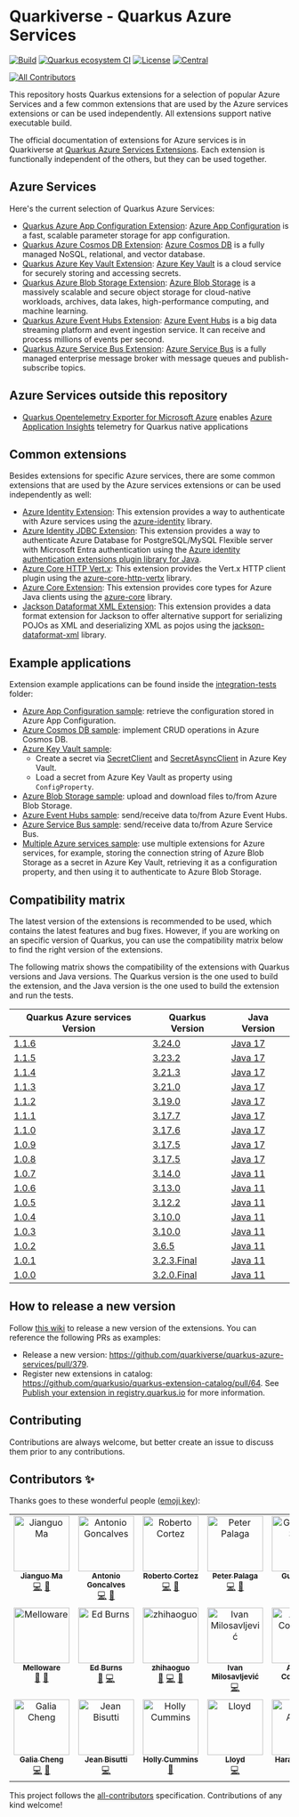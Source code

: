 # Quarkiverse - Quarkus Azure Services

[![Build](https://github.com/quarkiverse/quarkus-azure-services/workflows/Build/badge.svg)](https://github.com/quarkiverse/quarkus-azure-services/actions?query=workflow%3ABuild)
[![Quarkus ecosystem CI](https://github.com/quarkiverse/quarkus-azure-services/workflows/Quarkus%20ecosystem%20CI/badge.svg)](https://github.com/quarkiverse/quarkus-azure-services/actions?query=workflow%3AQuarkus%20ecosystem%20CI)
[![License](https://img.shields.io/github/license/quarkiverse/quarkus-azure-services.svg)](http://www.apache.org/licenses/LICENSE-2.0)
[![Central](https://img.shields.io/maven-central/v/io.quarkiverse.azureservices/quarkus-azure-services-parent?color=green)](https://central.sonatype.com/artifact/io.quarkiverse.azureservices/quarkus-azure-services-parent)
<!-- ALL-CONTRIBUTORS-BADGE:START - Do not remove or modify this section -->
[![All Contributors](https://img.shields.io/badge/all_contributors-19-orange.svg?style=flat-square)](#contributors-)
<!-- ALL-CONTRIBUTORS-BADGE:END -->

This repository hosts Quarkus extensions for a selection of popular Azure Services and a few common extensions that are used by the Azure services extensions or can be used independently. All extensions support native executable build.

The official documentation of extensions for Azure services is in Quarkiverse at [Quarkus Azure Services Extensions](https://docs.quarkiverse.io/quarkus-azure-services/dev/index.html). Each extension is functionally independent of the others, but they can be used together.

## Azure Services

Here's the current selection of Quarkus Azure Services:

- [Quarkus Azure App Configuration Extension](https://docs.quarkiverse.io/quarkus-azure-services/dev/quarkus-azure-app-configuration.html): [Azure App Configuration](https://azure.microsoft.com/products/app-configuration)
  is a fast, scalable parameter storage for app configuration.
- [Quarkus Azure Cosmos DB Extension](https://docs.quarkiverse.io/quarkus-azure-services/dev/quarkus-azure-cosmos.html): [Azure Cosmos DB](https://azure.microsoft.com/products/cosmos-db) is a fully managed NoSQL, relational, and vector database.
- [Quarkus Azure Key Vault Extension](https://docs.quarkiverse.io/quarkus-azure-services/dev/quarkus-azure-key-vault.html): [Azure Key Vault](https://azure.microsoft.com/products/key-vault) is a cloud service for securely storing and accessing secrets.
- [Quarkus Azure Blob Storage Extension](https://docs.quarkiverse.io/quarkus-azure-services/dev/quarkus-azure-storage-blob.html): [Azure Blob Storage](https://azure.microsoft.com/products/storage/blobs/)
  is a massively scalable and secure object storage for cloud-native workloads, archives, data lakes, high-performance
  computing, and machine learning.
- [Quarkus Azure Event Hubs Extension](https://docs.quarkiverse.io/quarkus-azure-services/dev/quarkus-azure-eventhubs.html): [Azure Event Hubs](https://azure.microsoft.com/products/event-hubs)
  is a big data streaming platform and event ingestion service. It can receive and process millions of events per second.
- [Quarkus Azure Service Bus Extension](https://docs.quarkiverse.io/quarkus-azure-services/dev/quarkus-azure-servicebus.html): [Azure Service Bus](https://azure.microsoft.com/products/service-bus)
  is a fully managed enterprise message broker with message queues and publish-subscribe topics.

## Azure Services outside this repository
- [Quarkus Opentelemetry Exporter for Microsoft Azure](https://docs.quarkiverse.io/quarkus-opentelemetry-exporter/dev/quarkus-opentelemetry-exporter-azure.html) enables [Azure Application Insights](https://learn.microsoft.com/en-us/azure/azure-monitor/app/app-insights-overview) telemetry for Quarkus native applications

## Common extensions

Besides extensions for specific Azure services, there are some common extensions that are used by the Azure services extensions or can be used independently as well:

* [Azure Identity Extension](common/azure-identity): This extension provides a way to authenticate with Azure services using the [azure-identity](https://mvnrepository.com/artifact/com.azure/azure-identity) library.
* [Azure Identity JDBC Extension](common/azure-identity-jdbc): This extension provides a way to authenticate Azure Database for PostgreSQL/MySQL Flexible server with Microsoft Entra authentication using the [Azure identity authentication extensions plugin library for Java](https://github.com/Azure/azure-sdk-for-java/tree/main/sdk/identity/azure-identity-extensions).
* [Azure Core HTTP Vert.x](common/http-client-vertx): This extension provides the Vert.x HTTP client plugin using the [azure-core-http-vertx](https://mvnrepository.com/artifact/com.azure/azure-core-http-vertx) library.
* [Azure Core Extension](common/core): This extension provides core types for Azure Java clients using the [azure-core](https://mvnrepository.com/artifact/com.azure/azure-core) library.
* [Jackson Dataformat XML Extension](common/jackson-dataformat-xml): This extension provides a data format extension for Jackson to offer alternative support for serializing POJOs as XML and deserializing XML as pojos using the [jackson-dataformat-xml](https://mvnrepository.com/artifact/com.fasterxml.jackson.dataformat/jackson-dataformat-xml) library.

## Example applications

Extension example applications can be found inside the [integration-tests](integration-tests) folder:

- [Azure App Configuration sample](integration-tests/azure-app-configuration): retrieve the configuration stored in Azure App Configuration.
- [Azure Cosmos DB sample](integration-tests/azure-cosmos): implement CRUD operations in Azure Cosmos DB.
- [Azure Key Vault sample](integration-tests/azure-keyvault):
    - Create a secret via [SecretClient](https://learn.microsoft.com/java/api/com.azure.security.keyvault.secrets.secretclient) and [SecretAsyncClient](https://learn.microsoft.com/java/api/com.azure.security.keyvault.secrets.secretasyncclient) in Azure Key Vault.
    - Load a secret from Azure Key Vault as property using `ConfigProperty`.
- [Azure Blob Storage sample](integration-tests/azure-storage-blob): upload and download files to/from Azure Blob Storage.
- [Azure Event Hubs sample](integration-tests/azure-eventhubs): send/receive data to/from Azure Event Hubs.
- [Azure Service Bus sample](integration-tests/azure-servicebus): send/receive data to/from Azure Service Bus.
- [Multiple Azure services sample](integration-tests/azure-services-together): use multiple extensions for Azure services, for example, storing the connection string of Azure Blob Storage as a secret in Azure Key Vault, retrieving it as a configuration property, and then using it to authenticate to Azure Blob Storage.

## Compatibility matrix

The latest version of the extensions is recommended to be used, which contains the latest features and bug fixes. However, if you are working on an specific version of Quarkus, you can use the compatibility matrix below to find the right version of the extensions.

The following matrix shows the compatibility of the extensions with Quarkus versions and Java versions. The Quarkus version is the one used to build the extension, and the Java version is the one used to build the extension and run the tests.

| Quarkus Azure services Version | Quarkus Version | Java Version |
|--------------------------------|------------------|-----------------|
| [1.1.6](https://github.com/quarkiverse/quarkus-azure-services/blob/1.1.6/pom.xml#L12) | [3.24.0](https://github.com/quarkiverse/quarkus-azure-services/blob/1.1.6/pom.xml#L20) | [Java 17](https://github.com/quarkiverse/quarkus-azure-services/blob/1.1.6/pom.xml#L17-L18) |
| [1.1.5](https://github.com/quarkiverse/quarkus-azure-services/blob/1.1.5/pom.xml#L12) | [3.23.2](https://github.com/quarkiverse/quarkus-azure-services/blob/1.1.5/pom.xml#L20) | [Java 17](https://github.com/quarkiverse/quarkus-azure-services/blob/1.1.5/pom.xml#L17-L18) |
| [1.1.4](https://github.com/quarkiverse/quarkus-azure-services/blob/1.1.4/pom.xml#L12) | [3.21.3](https://github.com/quarkiverse/quarkus-azure-services/blob/1.1.4/pom.xml#L20) | [Java 17](https://github.com/quarkiverse/quarkus-azure-services/blob/1.1.4/pom.xml#L17-L18) |
| [1.1.3](https://github.com/quarkiverse/quarkus-azure-services/blob/1.1.3/pom.xml#L12) | [3.21.0](https://github.com/quarkiverse/quarkus-azure-services/blob/1.1.3/pom.xml#L20) | [Java 17](https://github.com/quarkiverse/quarkus-azure-services/blob/1.1.3/pom.xml#L17-L18) |
| [1.1.2](https://github.com/quarkiverse/quarkus-azure-services/blob/1.1.2/pom.xml#L12) | [3.19.0](https://github.com/quarkiverse/quarkus-azure-services/blob/1.1.2/pom.xml#L20) | [Java 17](https://github.com/quarkiverse/quarkus-azure-services/blob/1.1.2/pom.xml#L17-L18) |
| [1.1.1](https://github.com/quarkiverse/quarkus-azure-services/blob/1.1.1/pom.xml#L12) | [3.17.7](https://github.com/quarkiverse/quarkus-azure-services/blob/1.1.1/pom.xml#L20) | [Java 17](https://github.com/quarkiverse/quarkus-azure-services/blob/1.1.1/pom.xml#L17-L18) |
| [1.1.0](https://github.com/quarkiverse/quarkus-azure-services/blob/1.1.0/pom.xml#L12) | [3.17.6](https://github.com/quarkiverse/quarkus-azure-services/blob/1.1.0/pom.xml#L20) | [Java 17](https://github.com/quarkiverse/quarkus-azure-services/blob/1.1.0/pom.xml#L17-L18) |
| [1.0.9](https://github.com/quarkiverse/quarkus-azure-services/blob/1.0.9/pom.xml#L12) | [3.17.5](https://github.com/quarkiverse/quarkus-azure-services/blob/1.0.9/pom.xml#L20) | [Java 17](https://github.com/quarkiverse/quarkus-azure-services/blob/1.0.9/pom.xml#L17-L18) |
| [1.0.8](https://github.com/quarkiverse/quarkus-azure-services/blob/1.0.8/pom.xml#L12) | [3.17.5](https://github.com/quarkiverse/quarkus-azure-services/blob/1.0.8/pom.xml#L20) | [Java 17](https://github.com/quarkiverse/quarkus-azure-services/blob/1.0.8/pom.xml#L17-L18) |
| [1.0.7](https://github.com/quarkiverse/quarkus-azure-services/blob/1.0.7/pom.xml#L12) | [3.14.0](https://github.com/quarkiverse/quarkus-azure-services/blob/1.0.7/pom.xml#L20) | [Java 11](https://github.com/quarkiverse/quarkus-azure-services/blob/1.0.7/pom.xml#L17-L18) |
| [1.0.6](https://github.com/quarkiverse/quarkus-azure-services/blob/1.0.6/pom.xml#L12) | [3.13.0](https://github.com/quarkiverse/quarkus-azure-services/blob/1.0.6/pom.xml#L20) | [Java 11](https://github.com/quarkiverse/quarkus-azure-services/blob/1.0.6/pom.xml#L17-L18) |
| [1.0.5](https://github.com/quarkiverse/quarkus-azure-services/blob/1.0.5/pom.xml#L12) | [3.12.2](https://github.com/quarkiverse/quarkus-azure-services/blob/1.0.5/pom.xml#L20) | [Java 11](https://github.com/quarkiverse/quarkus-azure-services/blob/1.0.5/pom.xml#L17-L18) |
| [1.0.4](https://github.com/quarkiverse/quarkus-azure-services/blob/1.0.4/pom.xml#L12) | [3.10.0](https://github.com/quarkiverse/quarkus-azure-services/blob/1.0.4/pom.xml#L20) | [Java 11](https://github.com/quarkiverse/quarkus-azure-services/blob/1.0.4/pom.xml#L17-L18) |
| [1.0.3](https://github.com/quarkiverse/quarkus-azure-services/blob/1.0.3/pom.xml#L12) | [3.10.0](https://github.com/quarkiverse/quarkus-azure-services/blob/1.0.3/pom.xml#L20) | [Java 11](https://github.com/quarkiverse/quarkus-azure-services/blob/1.0.3/pom.xml#L17-L18) |
| [1.0.2](https://github.com/quarkiverse/quarkus-azure-services/blob/1.0.2/pom.xml#L12) | [3.6.5](https://github.com/quarkiverse/quarkus-azure-services/blob/1.0.2/pom.xml#L20) | [Java 11](https://github.com/quarkiverse/quarkus-azure-services/blob/1.0.2/pom.xml#L17-L18) |
| [1.0.1](https://github.com/quarkiverse/quarkus-azure-services/blob/1.0.1/pom.xml#L12) | [3.2.3.Final](https://github.com/quarkiverse/quarkus-azure-services/blob/1.0.1/pom.xml#L20) | [Java 11](https://github.com/quarkiverse/quarkus-azure-services/blob/1.0.1/pom.xml#L17-L18) |
| [1.0.0](https://github.com/quarkiverse/quarkus-azure-services/blob/1.0.0/pom.xml#L12) | [3.2.0.Final](https://github.com/quarkiverse/quarkus-azure-services/blob/1.0.0/pom.xml#L23) | [Java 11](https://github.com/quarkiverse/quarkus-azure-services/blob/1.0.0/pom.xml#L20-L21) |

## How to release a new version

Follow [this wiki](https://github.com/quarkiverse/quarkiverse/wiki/Release) to release a new version of the extensions.
You can reference the following PRs as examples:

* Release a new version: https://github.com/quarkiverse/quarkus-azure-services/pull/379.
* Register new extensions in catalog: https://github.com/quarkusio/quarkus-extension-catalog/pull/64.
  See [Publish your extension in registry.quarkus.io](https://quarkus.io/guides/writing-extensions#publish-your-extension-in-registry-quarkus-io)
  for more information.

## Contributing

Contributions are always welcome, but better create an issue to discuss them prior to any contributions.

## Contributors ✨

Thanks goes to these wonderful people ([emoji key](https://allcontributors.org/docs/en/emoji-key)):

<!-- ALL-CONTRIBUTORS-LIST:START - Do not remove or modify this section -->
<!-- prettier-ignore-start -->
<!-- markdownlint-disable -->
<table>
  <tbody>
    <tr>
      <td align="center" valign="top" width="14.28%"><a href="https://www.linkedin.com/in/jianguo-ma-40783518/"><img src="https://avatars.githubusercontent.com/u/10357495?v=4?s=100" width="100px;" alt="Jianguo Ma"/><br /><sub><b>Jianguo Ma</b></sub></a><br /><a href="https://github.com/quarkiverse/quarkus-azure-services/commits?author=majguo" title="Code">💻</a> <a href="#maintenance-majguo" title="Maintenance">🚧</a></td>
      <td align="center" valign="top" width="14.28%"><a href="http://www.antoniogoncalves.org"><img src="https://avatars.githubusercontent.com/u/729277?v=4?s=100" width="100px;" alt="Antonio Goncalves"/><br /><sub><b>Antonio Goncalves</b></sub></a><br /><a href="https://github.com/quarkiverse/quarkus-azure-services/commits?author=agoncal" title="Code">💻</a> <a href="#maintenance-agoncal" title="Maintenance">🚧</a></td>
      <td align="center" valign="top" width="14.28%"><a href="http://www.radcortez.com"><img src="https://avatars.githubusercontent.com/u/5796305?v=4?s=100" width="100px;" alt="Roberto Cortez"/><br /><sub><b>Roberto Cortez</b></sub></a><br /><a href="https://github.com/quarkiverse/quarkus-azure-services/commits?author=radcortez" title="Code">💻</a> <a href="https://github.com/quarkiverse/quarkus-azure-services/pulls?q=is%3Apr+reviewed-by%3Aradcortez" title="Reviewed Pull Requests">👀</a></td>
      <td align="center" valign="top" width="14.28%"><a href="https://twitter.com/ppalaga"><img src="https://avatars.githubusercontent.com/u/1826249?v=4?s=100" width="100px;" alt="Peter Palaga"/><br /><sub><b>Peter Palaga</b></sub></a><br /><a href="https://github.com/quarkiverse/quarkus-azure-services/commits?author=ppalaga" title="Code">💻</a> <a href="https://github.com/quarkiverse/quarkus-azure-services/pulls?q=is%3Apr+reviewed-by%3Appalaga" title="Reviewed Pull Requests">👀</a></td>
      <td align="center" valign="top" width="14.28%"><a href="https://lesincroyableslivres.fr/"><img src="https://avatars.githubusercontent.com/u/1279749?v=4?s=100" width="100px;" alt="Guillaume Smet"/><br /><sub><b>Guillaume Smet</b></sub></a><br /><a href="https://github.com/quarkiverse/quarkus-azure-services/commits?author=gsmet" title="Code">💻</a></td>
      <td align="center" valign="top" width="14.28%"><a href="http://gastaldi.wordpress.com"><img src="https://avatars.githubusercontent.com/u/54133?v=4?s=100" width="100px;" alt="George Gastaldi"/><br /><sub><b>George Gastaldi</b></sub></a><br /><a href="https://github.com/quarkiverse/quarkus-azure-services/commits?author=gastaldi" title="Code">💻</a></td>
      <td align="center" valign="top" width="14.28%"><a href="https://github.com/JoaoBrandao"><img src="https://avatars.githubusercontent.com/u/13374459?v=4?s=100" width="100px;" alt="João Brandão"/><br /><sub><b>João Brandão</b></sub></a><br /><a href="https://github.com/quarkiverse/quarkus-azure-services/issues?q=author%3AJoaoBrandao" title="Bug reports">🐛</a></td>
    </tr>
    <tr>
      <td align="center" valign="top" width="14.28%"><a href="http://melloware.com"><img src="https://avatars.githubusercontent.com/u/4399574?v=4?s=100" width="100px;" alt="Melloware"/><br /><sub><b>Melloware</b></sub></a><br /><a href="https://github.com/quarkiverse/quarkus-azure-services/issues?q=author%3Amelloware" title="Bug reports">🐛</a> <a href="https://github.com/quarkiverse/quarkus-azure-services/pulls?q=is%3Apr+reviewed-by%3Amelloware" title="Reviewed Pull Requests">👀</a></td>
      <td align="center" valign="top" width="14.28%"><a href="https://ridingthecrest.com/"><img src="https://avatars.githubusercontent.com/u/75821?v=4?s=100" width="100px;" alt="Ed Burns"/><br /><sub><b>Ed Burns</b></sub></a><br /><a href="https://github.com/quarkiverse/quarkus-azure-services/pulls?q=is%3Apr+reviewed-by%3Aedburns" title="Reviewed Pull Requests">👀</a> <a href="https://github.com/quarkiverse/quarkus-azure-services/commits?author=edburns" title="Code">💻</a></td>
      <td align="center" valign="top" width="14.28%"><a href="https://github.com/backwind1233"><img src="https://avatars.githubusercontent.com/u/4465723?v=4?s=100" width="100px;" alt="zhihaoguo"/><br /><sub><b>zhihaoguo</b></sub></a><br /><a href="https://github.com/quarkiverse/quarkus-azure-services/pulls?q=is%3Apr+reviewed-by%3Abackwind1233" title="Reviewed Pull Requests">👀</a> <a href="https://github.com/quarkiverse/quarkus-azure-services/commits?author=backwind1233" title="Code">💻</a> <a href="#maintenance-backwind1233" title="Maintenance">🚧</a></td>
      <td align="center" valign="top" width="14.28%"><a href="https://thejavaguy.org/"><img src="https://avatars.githubusercontent.com/u/11942401?v=4?s=100" width="100px;" alt="Ivan Milosavljević"/><br /><sub><b>Ivan Milosavljević</b></sub></a><br /><a href="https://github.com/quarkiverse/quarkus-azure-services/commits?author=TheJavaGuy" title="Code">💻</a></td>
      <td align="center" valign="top" width="14.28%"><a href="http://oscerd.github.io"><img src="https://avatars.githubusercontent.com/u/5106647?v=4?s=100" width="100px;" alt="Andrea Cosentino"/><br /><sub><b>Andrea Cosentino</b></sub></a><br /><a href="https://github.com/quarkiverse/quarkus-azure-services/commits?author=oscerd" title="Code">💻</a></td>
      <td align="center" valign="top" width="14.28%"><a href="https://automatiko.io"><img src="https://avatars.githubusercontent.com/u/904474?v=4?s=100" width="100px;" alt="Maciej Swiderski"/><br /><sub><b>Maciej Swiderski</b></sub></a><br /><a href="https://github.com/quarkiverse/quarkus-azure-services/commits?author=mswiderski" title="Code">💻</a></td>
      <td align="center" valign="top" width="14.28%"><a href="https://github.com/fhavel"><img src="https://avatars.githubusercontent.com/u/42615282?v=4?s=100" width="100px;" alt="Frantisek Havel"/><br /><sub><b>Frantisek Havel</b></sub></a><br /><a href="https://github.com/quarkiverse/quarkus-azure-services/commits?author=fhavel" title="Code">💻</a></td>
    </tr>
    <tr>
      <td align="center" valign="top" width="14.28%"><a href="https://github.com/galiacheng"><img src="https://avatars.githubusercontent.com/u/59823457?v=4?s=100" width="100px;" alt="Galia Cheng"/><br /><sub><b>Galia Cheng</b></sub></a><br /><a href="https://github.com/quarkiverse/quarkus-azure-services/commits?author=galiacheng" title="Code">💻</a> <a href="#maintenance-galiacheng" title="Maintenance">🚧</a></td>
      <td align="center" valign="top" width="14.28%"><a href="https://github.com/jeanbisutti"><img src="https://avatars.githubusercontent.com/u/14811066?v=4?s=100" width="100px;" alt="Jean Bisutti"/><br /><sub><b>Jean Bisutti</b></sub></a><br /><a href="https://github.com/quarkiverse/quarkus-azure-services/commits?author=jeanbisutti" title="Code">💻</a></td>
      <td align="center" valign="top" width="14.28%"><a href="https://hollycummins.com"><img src="https://avatars.githubusercontent.com/u/11509290?v=4?s=100" width="100px;" alt="Holly Cummins"/><br /><sub><b>Holly Cummins</b></sub></a><br /><a href="https://github.com/quarkiverse/quarkus-azure-services/issues?q=author%3Aholly-cummins" title="Bug reports">🐛</a></td>
      <td align="center" valign="top" width="14.28%"><a href="https://beachape.com"><img src="https://avatars.githubusercontent.com/u/914805?v=4?s=100" width="100px;" alt="Lloyd"/><br /><sub><b>Lloyd</b></sub></a><br /><a href="https://github.com/quarkiverse/quarkus-azure-services/commits?author=lloydmeta" title="Code">💻</a></td>
      <td align="center" valign="top" width="14.28%"><a href="https://github.com/albers"><img src="https://avatars.githubusercontent.com/u/2901725?v=4?s=100" width="100px;" alt="Harald Albers"/><br /><sub><b>Harald Albers</b></sub></a><br /><a href="https://github.com/quarkiverse/quarkus-azure-services/commits?author=albers" title="Code">💻</a></td>
    </tr>
  </tbody>
</table>

<!-- markdownlint-restore -->
<!-- prettier-ignore-end -->

<!-- ALL-CONTRIBUTORS-LIST:END -->

This project follows the [all-contributors](https://github.com/all-contributors/all-contributors) specification.
Contributions of any kind welcome!
